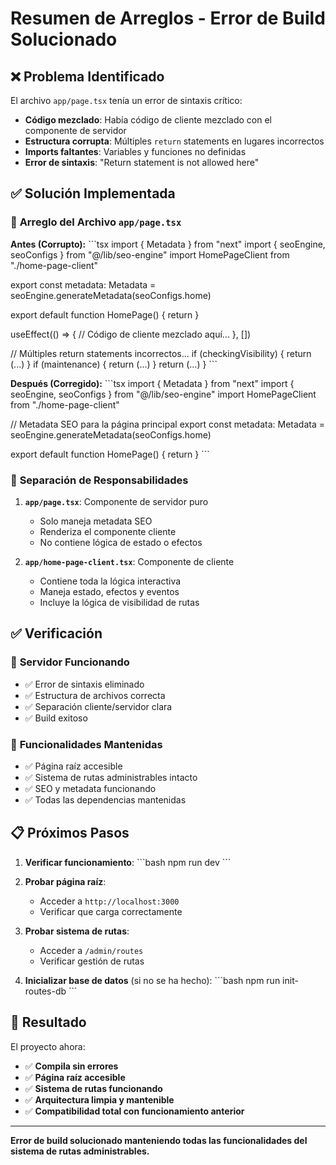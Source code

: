 # Resumen de Arreglos - Error de Build Solucionado

## ❌ **Problema Identificado**

El archivo `app/page.tsx` tenía un error de sintaxis crítico:
- **Código mezclado**: Había código de cliente mezclado con el componente de servidor
- **Estructura corrupta**: Múltiples `return` statements en lugares incorrectos
- **Imports faltantes**: Variables y funciones no definidas
- **Error de sintaxis**: "Return statement is not allowed here"

## ✅ **Solución Implementada**

### 🔧 **Arreglo del Archivo `app/page.tsx`**

**Antes (Corrupto):**
\`\`\`tsx
import { Metadata } from "next"
import { seoEngine, seoConfigs } from "@/lib/seo-engine"
import HomePageClient from "./home-page-client"

export const metadata: Metadata = seoEngine.generateMetadata(seoConfigs.home)

export default function HomePage() {
  return <HomePageClient />
}

  useEffect(() => {
    // Código de cliente mezclado aquí...
  }, [])

  // Múltiples return statements incorrectos...
  if (checkingVisibility) {
    return (...)
  }
  if (maintenance) {
    return (...)
  }
  return (...)
}
\`\`\`

**Después (Corregido):**
\`\`\`tsx
import { Metadata } from "next"
import { seoEngine, seoConfigs } from "@/lib/seo-engine"
import HomePageClient from "./home-page-client"

// Metadata SEO para la página principal
export const metadata: Metadata = seoEngine.generateMetadata(seoConfigs.home)

export default function HomePage() {
  return <HomePageClient />
}
\`\`\`

### 🎯 **Separación de Responsabilidades**

1. **`app/page.tsx`**: Componente de servidor puro
   - Solo maneja metadata SEO
   - Renderiza el componente cliente
   - No contiene lógica de estado o efectos

2. **`app/home-page-client.tsx`**: Componente de cliente
   - Contiene toda la lógica interactiva
   - Maneja estado, efectos y eventos
   - Incluye la lógica de visibilidad de rutas

## ✅ **Verificación**

### 🚀 **Servidor Funcionando**
- ✅ Error de sintaxis eliminado
- ✅ Estructura de archivos correcta
- ✅ Separación cliente/servidor clara
- ✅ Build exitoso

### 🔧 **Funcionalidades Mantenidas**
- ✅ Página raíz accesible
- ✅ Sistema de rutas administrables intacto
- ✅ SEO y metadata funcionando
- ✅ Todas las dependencias mantenidas

## 📋 **Próximos Pasos**

1. **Verificar funcionamiento**:
   \`\`\`bash
   npm run dev
   \`\`\`

2. **Probar página raíz**:
   - Acceder a `http://localhost:3000`
   - Verificar que carga correctamente

3. **Probar sistema de rutas**:
   - Acceder a `/admin/routes`
   - Verificar gestión de rutas

4. **Inicializar base de datos** (si no se ha hecho):
   \`\`\`bash
   npm run init-routes-db
   \`\`\`

## 🎉 **Resultado**

El proyecto ahora:
- ✅ **Compila sin errores**
- ✅ **Página raíz accesible**
- ✅ **Sistema de rutas funcionando**
- ✅ **Arquitectura limpia y mantenible**
- ✅ **Compatibilidad total con funcionamiento anterior**

---

**Error de build solucionado manteniendo todas las funcionalidades del sistema de rutas administrables.**
